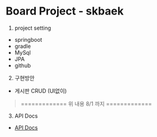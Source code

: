 # Board Project - skbaek
1. project setting
* springboot
* gradle 
* MySql
* JPA
* github
2.  구현방안 
* 게시판 CRUD (UI없이)
> ============= 위 내용 8/1 까지 =============

3. API Docs
* [API Docs](https://github.com/ar-my/Board-skbaek.wiki.git)
